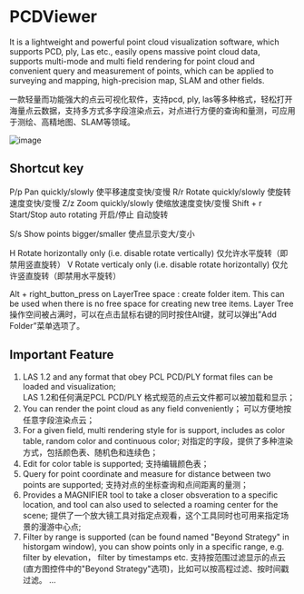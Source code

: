 # PCDViewer
It is a lightweight and powerful point cloud visualization software, which supports PCD, ply, Las etc., easily opens massive point cloud data, supports multi-mode and multi field rendering for point cloud and convenient query and measurement of points, which can be applied to surveying and mapping, high-precision map, SLAM and other fields.

一款轻量而功能强大的点云可视化软件，支持pcd, ply, las等多种格式，轻松打开海量点云数据，支持多方式多字段渲染点云，对点进行方便的查询和量测，可应用于测绘、高精地图、SLAM等领域。

![image](https://user-images.githubusercontent.com/40223484/131897895-e082d4f7-dea8-4a2e-a815-7235381b24b7.png)

## Shortcut key
P/p   Pan quickly/slowly      使平移速度变快/变慢
R/r   Rotate quickly/slowly   使旋转速度变快/变慢
Z/z   Zoom quickly/slowly     使缩放速度变快/变慢
Shift + r   Start/Stop auto rotating    开启/停止 自动旋转

S/s   Show points bigger/smaller  使点显示变大/变小

H     Rotate horizontally only (i.e. disable rotate vertically)   仅允许水平旋转（即禁用竖直旋转）
V     Rotate verticaly only (i.e. disable rotate horizontally)    仅允许竖直旋转（即禁用水平旋转）

Alt + right_button_press on LayerTree space : create folder item. This can be used when there is no free space for creating new tree items.
Layer Tree操作空间被占满时，可以在点击鼠标右键的同时按住Alt键，就可以弹出”Add Folder”菜单选项了。

## Important Feature
1. LAS 1.2 and any format that obey PCL PCD/PLY format files can be loaded and visualization;  
   LAS 1.2和任何满足PCL PCD/PLY 格式规范的点云文件都可以被加载和显示；
2. You can render the point cloud as any field conveniently；
   可以方便地按任意字段渲染点云；
3. For a given field, multi rendering style for is support, includes as color table, random color and continuous color;
   对指定的字段，提供了多种渲染方式，包括颜色表、随机色和连续色；
4. Edit for color table is supported;
   支持编辑颜色表；
5. Query for point coordinate and measure for distance between two points are supported;
   支持对点的坐标查询和点间距离的量测；
6. Provides a MAGNIFIER tool to take a closer obsveration to a specific location, and tool can also used to selected a roaming center for the scene;
   提供了一个放大镜工具对指定点观看，这个工具同时也可用来指定场景的漫游中心点;
7. Filter by range is supported (can be found named "Beyond Strategy" in historgam window), you can show points only in a specific range, e.g. filter by elevation， filter by timestamps etc.
   支持按范围过滤显示的点云(直方图控件中的"Beyond Strategy"选项)，比如可以按高程过滤、按时间戳过滤。
...
 

